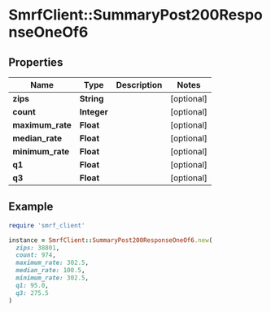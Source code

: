 # SmrfClient::SummaryPost200ResponseOneOf6

## Properties

| Name | Type | Description | Notes |
| ---- | ---- | ----------- | ----- |
| **zips** | **String** |  | [optional] |
| **count** | **Integer** |  | [optional] |
| **maximum_rate** | **Float** |  | [optional] |
| **median_rate** | **Float** |  | [optional] |
| **minimum_rate** | **Float** |  | [optional] |
| **q1** | **Float** |  | [optional] |
| **q3** | **Float** |  | [optional] |

## Example

```ruby
require 'smrf_client'

instance = SmrfClient::SummaryPost200ResponseOneOf6.new(
  zips: 38801,
  count: 974,
  maximum_rate: 302.5,
  median_rate: 100.5,
  minimum_rate: 302.5,
  q1: 95.0,
  q3: 275.5
)
```

